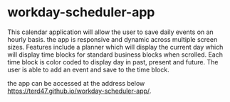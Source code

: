 # workday-scheduler-app
This calendar application will allow the user to save daily events on an hourly basis. the app is responsive and dynamic across multiple screen sizes. Features include  a planner which will display the current day which will display time blocks for standard business blocks when scrolled. Each time block is color coded to display day in past, present and future. The user is able to add an event and save to the time block.

the app can be accessed at the address below
https://terd47.github.io/workday-scheduler-app/.

